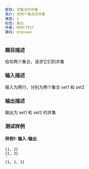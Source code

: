 ```yaml
---
题目: 求集合的并集
简介: 求两个集合的并集
难度: 1
标签: 集合
作者: MOOCTEST
慕码: Unknown
---
```


### 题目描述

给你两个集合，请求它们的并集

### 输入描述

输入为两行，分别为两个集合 set1 和 set2

### 输出描述

输出为 set1 和 set2 的并集

### 测试样例

#### 样例1: 输入-输出

```
{1, 2}
{2, 3}
```

```
{1, 2, 3}
```

